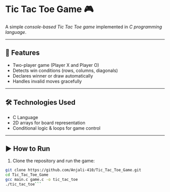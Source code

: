 # Tic Tac Toe Game 🎮

A simple *console-based Tic Tac Toe game* implemented in *C programming language*.

---

## 📌 Features
- Two-player game (Player X and Player O)  
- Detects win conditions (rows, columns, diagonals)  
- Declares winner or draw automatically  
- Handles invalid moves gracefully  

---

## 🛠 Technologies Used
- C Language  
- 2D arrays for board representation  
- Conditional logic & loops for game control  

---

## ▶ How to Run
1. Clone the repository and run the game:  
```bash
git clone https://github.com/Anjali-410/Tic_Tac_Toe_Game.git
cd Tic_Tac_Toe_Game
gcc main.c game.c -o tic_tac_toe
./tic_tac_toe```
